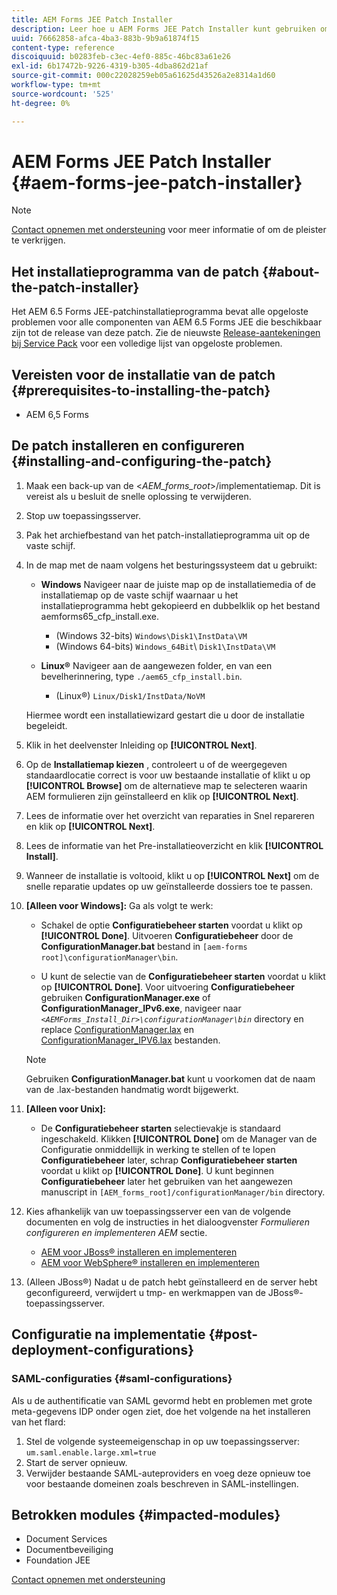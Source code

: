 ```yaml
---
title: AEM Forms JEE Patch Installer
description: Leer hoe u AEM Forms JEE Patch Installer kunt gebruiken om problemen in AEM 6.5 Forms-componenten op te lossen.
uuid: 76662858-afca-4ba3-883b-9b9a61874f15
content-type: reference
discoiquuid: b0283feb-c3ec-4ef0-885c-46bc83a61e26
exl-id: 6b17472b-9226-4319-b305-4dba862d21af
source-git-commit: 000c22028259eb05a61625d43526a2e8314a1d60
workflow-type: tm+mt
source-wordcount: '525'
ht-degree: 0%

---
```


# AEM Forms JEE Patch Installer {#aem-forms-jee-patch-installer}

>[!NOTE]
>
>[Contact opnemen met ondersteuning](https://experienceleague.adobe.com/?support-solution=General&amp;support-tab=home#support) voor meer informatie of om de pleister te verkrijgen.

## Het installatieprogramma van de patch {#about-the-patch-installer}

Het AEM 6.5 Forms JEE-patchinstallatieprogramma bevat alle opgeloste problemen voor alle componenten van AEM 6.5 Forms JEE die beschikbaar zijn tot de release van deze patch. Zie de nieuwste  [Release-aantekeningen bij Service Pack](release-notes.md) voor een volledige lijst van opgeloste problemen.

## Vereisten voor de installatie van de patch {#prerequisites-to-installing-the-patch}

* AEM 6,5 Forms

## De patch installeren en configureren {#installing-and-configuring-the-patch}

1. Maak een back-up van de &lt;*AEM_forms_root*>/implementatiemap. Dit is vereist als u besluit de snelle oplossing te verwijderen.
1. Stop uw toepassingsserver.
1. Pak het archiefbestand van het patch-installatieprogramma uit op de vaste schijf.
1. In de map met de naam volgens het besturingssysteem dat u gebruikt:

   * **Windows**
Navigeer naar de juiste map op de installatiemedia of de installatiemap op de vaste schijf waarnaar u het installatieprogramma hebt gekopieerd en dubbelklik op het bestand aemforms65_cfp_install.exe.

      * (Windows 32-bits) `Windows\Disk1\InstData\VM`
      * (Windows 64-bits) `Windows_64Bit`\ `Disk1\InstData\VM`

   * **Linux®**
Navigeer aan de aangewezen folder, en van een bevelherinnering, type `./aem65_cfp_install.bin`.

      * (Linux®) `Linux/Disk1/InstData/NoVM`

   Hiermee wordt een installatiewizard gestart die u door de installatie begeleidt.

1. Klik in het deelvenster Inleiding op **[!UICONTROL Next]**.
1. Op de **Installatiemap kiezen** , controleert u of de weergegeven standaardlocatie correct is voor uw bestaande installatie of klikt u op **[!UICONTROL Browse]** om de alternatieve map te selecteren waarin AEM formulieren zijn geïnstalleerd en klik op **[!UICONTROL Next]**.
1. Lees de informatie over het overzicht van reparaties in Snel repareren en klik op **[!UICONTROL Next]**.
1. Lees de informatie van het Pre-installatieoverzicht en klik **[!UICONTROL Install]**.
1. Wanneer de installatie is voltooid, klikt u op **[!UICONTROL Next]** om de snelle reparatie updates op uw geïnstalleerde dossiers toe te passen.

1. **[Alleen voor Windows]:** Ga als volgt te werk:
   * Schakel de optie **Configuratiebeheer starten** voordat u klikt op **[!UICONTROL Done]**. Uitvoeren **Configuratiebeheer** door de **ConfigurationManager.bat** bestand in `[aem-forms root]\configurationManager\bin`.

   * U kunt de selectie van de **Configuratiebeheer starten** voordat u klikt op **[!UICONTROL Done]**. Voor uitvoering **Configuratiebeheer** gebruiken **ConfigurationManager.exe** of **ConfigurationManager_IPv6.exe**, navigeer naar *`<AEMForms_Install_Dir>\configurationManager\bin`* directory en replace [ConfigurationManager.lax](/help/assets/ConfigurationManager.lax) en [ConfigurationManager_IPV6.lax](/help/assets/ConfigurationManager_IPv6.lax) bestanden.

   >[!NOTE]
   >
   >Gebruiken **ConfigurationManager.bat** kunt u voorkomen dat de naam van de .lax-bestanden handmatig wordt bijgewerkt.
   >

1. **[Alleen voor Unix]:**

   * De **Configuratiebeheer starten** selectievakje is standaard ingeschakeld. Klikken **[!UICONTROL Done]** om de Manager van de Configuratie onmiddellijk in werking te stellen of te lopen **Configuratiebeheer** later, schrap **Configuratiebeheer starten** voordat u klikt op **[!UICONTROL Done]**. U kunt beginnen **Configuratiebeheer** later het gebruiken van het aangewezen manuscript in `[AEM_forms_root]/configurationManager/bin` directory.

1. Kies afhankelijk van uw toepassingsserver een van de volgende documenten en volg de instructies in het dialoogvenster *Formulieren configureren en implementeren AEM* sectie.

   * [AEM voor JBoss® installeren en implementeren](https://www.adobe.com/go/learn_aemforms_installJBoss_65)
   * [AEM voor WebSphere® installeren en implementeren](https://www.adobe.com/go/learn_aemforms_installWebSphere_65)

1. (Alleen JBoss®) Nadat u de patch hebt geïnstalleerd en de server hebt geconfigureerd, verwijdert u tmp- en werkmappen van de JBoss®-toepassingsserver.

## Configuratie na implementatie {#post-deployment-configurations}

### SAML-configuraties {#saml-configurations}

Als u de authentificatie van SAML gevormd hebt en problemen met grote meta-gegevens IDP onder ogen ziet, doe het volgende na het installeren van het flard:

1. Stel de volgende systeemeigenschap in op uw toepassingsserver:\
   `um.saml.enable.large.xml=true`
1. Start de server opnieuw.
1. Verwijder bestaande SAML-auteproviders en voeg deze opnieuw toe voor bestaande domeinen zoals beschreven in SAML-instellingen.

## Betrokken modules {#impacted-modules}

* Document Services
* Documentbeveiliging
* Foundation JEE

[Contact opnemen met ondersteuning](https://experienceleague.adobe.com/?support-solution=General&amp;support-tab=home#support)
